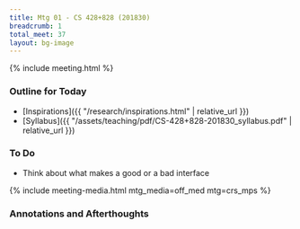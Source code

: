 ```yaml
---
title: Mtg 01 - CS 428+828 (201830)
breadcrumb: 1
total_meet: 37
layout: bg-image
---
```

{% include meeting.html %}

### Outline for Today

* [Inspirations]({{ "/research/inspirations.html" | relative_url }})
* [Syllabus]({{ "/assets/teaching/pdf/CS-428+828-201830_syllabus.pdf" | relative_url }})

### To Do

* Think about what makes a good or a bad interface

{% include meeting-media.html mtg_media=off_med mtg=crs_mps %}

### Annotations and Afterthoughts
